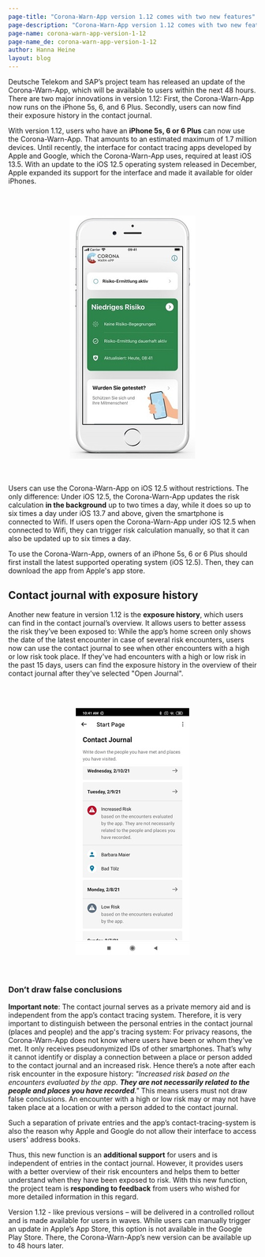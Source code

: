 ```yaml
---
page-title: "Corona-Warn-App version 1.12 comes with two new features"
page-description: "Corona-Warn-App version 1.12 comes with two new features"
page-name: corona-warn-app-version-1-12
page-name_de: corona-warn-app-version-1-12
author: Hanna Heine
layout: blog
---
```

 
Deutsche Telekom and SAP’s project team has released an update of the Corona-Warn-App, which will be available to users within the next 48 hours. There are two major innovations in version 1.12: First, the Corona-Warn-App now runs on the iPhone 5s, 6, and 6 Plus. Secondly, users can now find their exposure history in the contact journal. 
 
<!-- overview -->

With version 1.12, users who have an **iPhone 5s, 6 or 6 Plus** can now use the Corona-Warn-App. That amounts to an estimated maximum of 1.7 million devices. Until recently, the interface for contact tracing apps developed by Apple and Google, which the Corona-Warn-App uses, required at least iOS 13.5. With an update to the iOS 12.5 operating system released in December, Apple expanded its support for the interface and made it available for older iPhones. 


<br></br>
<center> <img src="./cwa-ios-12-5.jpg" title="Corona-Warn-App on iPhone 5s" alt="Corona-Warn-App on iPhone 5s" style="align: center"></center>
<br></br>

Users can use the Corona-Warn-App on iOS 12.5 without restrictions. The only difference: Under iOS 12.5, the Corona-Warn-App updates the risk calculation **in the background** up to two times a day, while it does so up to six times a day under iOS 13.7 and above, given the smartphone is connected to Wifi. If users open the Corona-Warn-App under iOS 12.5 when connected to Wifi, they can trigger risk calculation manually, so that it can also be updated up to six times a day. 

To use the Corona-Warn-App, owners of an iPhone 5s, 6 or 6 Plus should first install the latest supported operating system (iOS 12.5). Then, they can download the app from Apple's app store.



## Contact journal with exposure history

Another new feature in version 1.12 is the **exposure history**, which users can find in the contact journal’s overview. It allows users to better assess the risk they’ve been exposed to: While the app’s home screen only shows the date of the latest encounter in case of several risk encounters, users now can use the contact journal to see when other encounters with a high or low risk took place. If they've had encounters with a high or low risk in the past 15 days, users can find the exposure history in the overview of their contact journal after they've selected "Open Journal".

<br></br>
<center> <img src="./exposure-history-en.jpg" title="Exposure History" alt="Exposure History" style="align: center"></center>
<br></br>


### Don’t draw false conclusions

**Important note**: The contact journal serves as a private memory aid and is independent from the app’s contact tracing system. Therefore, it is very important to distinguish between the personal entries in the contact journal (places and people) and the app's tracing system: For privacy reasons, the Corona-Warn-App does not know where users have been or whom they’ve met. It only receives pseudonymized IDs of other smartphones. That’s why it cannot identify or display a connection between a place or person added to the contact journal and an increased risk. Hence there’s a note after each risk encounter in the exposure history: *"Increased risk based on the encounters evaluated by the app. __They are not necessarily related to the people and places you have recorded__."* This means users must not draw false conclusions. An encounter with a high or low risk may or may not have taken place at a location or with a person added to the contact journal.

Such a separation of private entries and the app’s contact-tracing-system is also the reason why Apple and Google do not allow their interface to access users' address books.

Thus, this new function is an **additional support** for users and is independent of entries in the contact journal. However, it provides users with a better overview of their risk encounters and helps them to better understand when they have been exposed to risk. With this new function, the project team is **responding to feedback** from users who wished for more detailed information in this regard.  

Version 1.12 - like previous versions – will be delivered in a controlled rollout and is made available for users in waves. While users can manually trigger an update in Apple’s App Store, this option is not available in the Google Play Store. There, the Corona-Warn-App’s new version can be available up to 48 hours later.

